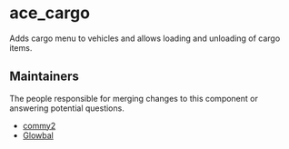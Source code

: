 ace_cargo
============

Adds cargo menu to vehicles and allows loading and unloading of cargo items.


## Maintainers

The people responsible for merging changes to this component or answering potential questions.

- [commy2](https://github.com/commy2)
- [Glowbal](https://github.com/Glowbal)
